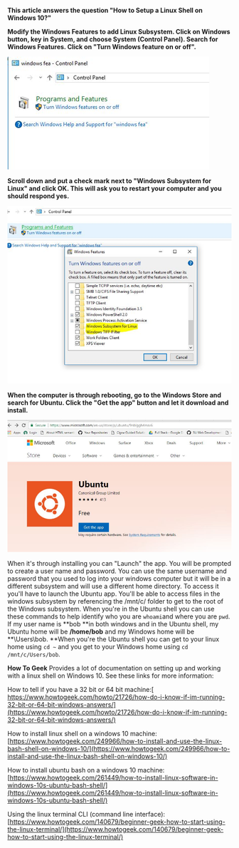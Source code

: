 **This article answers the question "How to Setup a Linux Shell on Windows 10?"**



**Modify the Windows Features to add Linux Subsystem.  Click on Windows button, key in System, and choose System \(Control Panel\).  Search for Windows Features. Click on "Turn Windows feature on or off".**

![](/assets/windows-features.JPG)

**Scroll down and put a check mark next to "Windows Subsystem for Linux" and click OK.  This will ask you to restart your computer and you should respond yes.**  

![](/assets/windows-subsystem.JPG)

**When the computer is through rebooting, go to the Windows Store and search for Ubuntu.  Click the "Get the app" button and let it download and install.**

![](/assets/get-ubuntu.JPG)

When it's through installing you can "Launch" the app.  You will be prompted to create a user name and password.  You can use the same username and password that you used to log into your windows computer but it will be in a different subsystem and will use a different home directory.  To access it you'll have to launch the Ubuntu app.  You'll be able to access files in the windows subsystem by referencing the /mnt/c/ folder to get to the root of the Windows subsystem. When you're in the Ubuntu shell you can use these commands to help identify who you are `whoami`and where you are `pwd`.  If my user name is **bob **in both windows and in the Ubuntu shell, my Ubuntu home will be **/home/bob** and my Windows home will be **\Users\bob.  **When you're the Ubuntu shell you can get to your linux home using `cd ~` and you get to your Windows home using `cd /mnt/c/Users/bob`.

**How To Geek** Provides a lot of documentation on setting up and working with a linux shell on Windows 10.  See these links for more information:

How to tell if you have a 32 bit or 64 bit machine:[ https://www.howtogeek.com/howto/21726/how-do-i-know-if-im-running-32-bit-or-64-bit-windows-answers/](https://www.howtogeek.com/howto/21726/how-do-i-know-if-im-running-32-bit-or-64-bit-windows-answers/)

How to install linux shell on a windows 10 machine: [https://www.howtogeek.com/249966/how-to-install-and-use-the-linux-bash-shell-on-windows-10/](https://www.howtogeek.com/249966/how-to-install-and-use-the-linux-bash-shell-on-windows-10/)

How to install ubuntu bash on a windows 10 machine: [https://www.howtogeek.com/261449/how-to-install-linux-software-in-windows-10s-ubuntu-bash-shell/](https://www.howtogeek.com/261449/how-to-install-linux-software-in-windows-10s-ubuntu-bash-shell/)

Using the linux terminal CLI \(command line interface\): [https://www.howtogeek.com/140679/beginner-geek-how-to-start-using-the-linux-terminal/](https://www.howtogeek.com/140679/beginner-geek-how-to-start-using-the-linux-terminal/)

